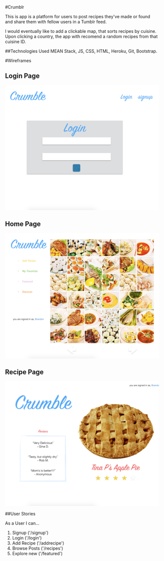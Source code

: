 #Crumblr


This is app is a platform for users to post recipes they've made or found and share them with fellow users in a Tumblr feed. 

I would eventually like to add a clickable map, that sorts recipes by cuisine. Upon clicking a country, the app with recomend a random recipes from that cuisine ID. 


##Technologies Used
MEAN Stack, JS, CSS, HTML, Heroku, Git, Bootstrap.

#Wireframes
## Login Page

![](wireframes/login.jpg)

## Home Page

![](wireframes/show.jpg)

## Recipe Page
![](wireframes/recipe.jpg)

##User Stories

As a User I can...

1. Signup 		('/signup')
2. Login 			('/login')
3. Add Recipe		('/addrecipe')
4. Browse Posts  ('/recipes')
5. Explore new   ('/featured')




